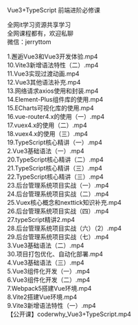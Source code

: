 Vue3+TypeScript 前端进阶必修课

全网it学习资源共享学习<br>全网课程都有，欢迎私聊<br>微信：jerryttom<br>

1.邂逅Vue3和Vue3开发体验.mp4<br> 10.Vite3新增语法特性（⼆）.mp4<br> 11.Vue3实现过渡动画.mp4<br> 12.Vue3其他语法补充.mp4<br> 13.网络请求axios使用和封装.mp4<br> 14.Element-Plus组件库的使⽤.mp4<br> 15.ECharts可视化库的使⽤.mp4<br> 16.vue-router4.x的使用（一）.mp4<br> 17.vuex4.x的使⽤（⼆）.mp4<br> 18.vuex4.x的使⽤（三）.mp4<br> 19.TypeScript核心精讲（一）.mp4<br> 2.Vue3基础语法（⼀）.mp4<br> 20.TypeScript核⼼精讲（⼆）.mp4<br> 21.TypeScript核⼼精讲（三）.mp4<br> 22.TypeScript核⼼精讲（三）.mp4<br> 23.后台管理系统项⽬实战（⼀）.mp4<br> 24.后台管理系统项目实战（二）.mp4<br> 25.Vuex核心概念和nexttick知识补充.mp4<br> 26.后台管理系统项⽬实战（四）.mp4<br> 27.typeScript精讲2.mp4<br> 28.后台管理系统项⽬实战（六）（2）.mp4<br> 29.后台管理系统项⽬实战（七）.mp4<br> 3.Vue3基础语法（⼆）.mp4<br> 30.项目打包优化、自动化部署.mp4<br> 4.Vue3基础语法（三）.mp4<br> 5.Vue3组件化开发（⼀）.mp4<br> 6.Vue3组件化开发（⼆）.mp4<br> 7.Webpack5搭建Vue环境.mp4<br> 8.Vite2搭建Vue环境.mp4<br> 9.Vite3新增语法特性（一）.mp4<br> 【公开课】coderwhy_Vue3+TypeScript.mp4